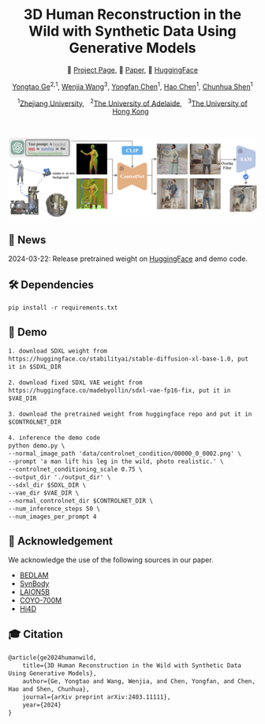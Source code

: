 <div align="center">
<h1>
3D Human Reconstruction in the Wild with Synthetic Data Using Generative Models
</h1>

🔰 [Project Page](https://yongtaoge.github.io/projects/humanwild/), 📑 [Paper](https://arxiv.org/abs/2403.11111), 🤗 [HuggingFace](https://huggingface.co/geyongtao/HumanWild)

[Yongtao Ge]()<sup>2,</sup><sup>1</sup>, [Wenjia Wang]()<sup>3</sup>, [Yongfan Chen]()<sup>1</sup>, [Hao Chen]()<sup>1</sup>, [Chunhua Shen]()<sup>1</sup>

<sup>1</sup>[Zhejiang University](https://www.zju.edu.cn/english/), &nbsp;
<sup>2</sup>[The University of Adelaide](https://www.adelaide.edu.au/aiml/), &nbsp;
<sup>3</sup>[The University of Hong Kong](https://www.hku.hk/) &nbsp;


</div>
<br/>
  
![demo_vid](assets/pipeline.png)

## 📢 News
2024-03-22: Release pretrained weight on [HuggingFace](https://huggingface.co/geyongtao/HumanWild) and demo code. <br>

## 🛠️ Dependencies
```
pip install -r requirements.txt
```

## 🚀 Demo
```
1. download SDXL weight from https://huggingface.co/stabilityai/stable-diffusion-xl-base-1.0, put it in $SDXL_DIR

2. download fixed SDXL VAE weight from https://huggingface.co/madebyollin/sdxl-vae-fp16-fix, put it in $VAE_DIR

3. download the pretrained weight from huggingface repo and put it in $CONTROLNET_DIR

4. inference the demo code
python demo.py \
--normal_image_path 'data/controlnet_condition/00000_0_0002.png' \
--prompt 'a man lift his leg in the wild, photo realistic.' \
--controlnet_conditioning_scale 0.75 \
--output_dir './output_dir' \
--sdxl_dir $SDXL_DIR \
--vae_dir $VAE_DIR \
--normal_controlnet_dir $CONTROLNET_DIR \
--num_inference_steps 50 \
--num_images_per_prompt 4
```

## 🌟 Acknowledgement

We acknowledge the use of the following sources in our paper.

- [BEDLAM](https://bedlam.is.tue.mpg.de/index.html)
- [SynBody](https://synbody.github.io/)
- [LAION5B](https://laion.ai/blog/laion-5b/)
- [COYO-700M](https://github.com/kakaobrain/coyo-dataset)
- [Hi4D](https://yifeiyin04.github.io/Hi4D/)

## 🎓 Citation
```
@article{ge2024humanwild,
    title={3D Human Reconstruction in the Wild with Synthetic Data Using Generative Models},
    author={Ge, Yongtao and Wang, Wenjia, and Chen, Yongfan, and Chen, Hao and Shen, Chunhua},
    journal={arXiv preprint arXiv:2403.11111},
    year={2024}
}
```



